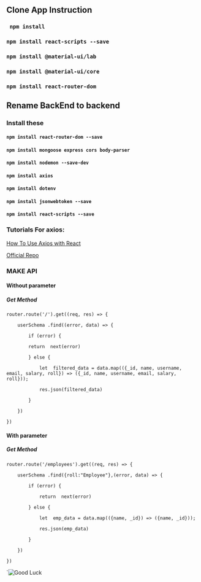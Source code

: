 
## Clone App Instruction

### ` npm install`

### `npm install react-scripts --save`

### `npm install @material-ui/lab`

### `npm install @material-ui/core`

### `npm install react-router-dom `

  

## Rename BackEnd to backend

### Install these

  

#### `npm install react-router-dom --save`

#### `npm install mongoose express cors body-parser`

#### `npm install nodemon --save-dev`

#### `npm install axios`

#### `npm install dotenv`

#### `npm install jsonwebtoken --save`

#### `npm install react-scripts --save`

  
  

### Tutorials For axios:

[How To Use Axios with React](https://www.digitalocean.com/community/tutorials/react-axios-react)

[Official Repo](https://github.com/axios/axios#example)

  

### MAKE API

#### Without parameter

##### Get Method

    router.route('/').get((req, res) => {
    
	    userSchema .find((error, data) => {
	    
		    if (error) {
		    
		    return  next(error)
		    
		    } else {
	    
			    let  filtered_data = data.map(({_id, name, username, email, salary, roll}) => ({_id, name, username, email, salary, roll}));
	    
			    res.json(filtered_data)
	    
		    }
    
	    })
    
    })

#### With parameter

##### Get Method


    router.route('/employees').get((req, res) => {
    
    	userSchema .find({roll:"Employee"},(error, data) => {
    
    		if (error) {
    
    			return  next(error)
    
    		} else {
    
    			let  emp_data = data.map(({name, _id}) => ({name, _id}));
    
    			res.json(emp_data)
    
    		}
    
    	})
    
    })

`![Good Luck](https://i.imgur.com/aLRN2U0.gif)